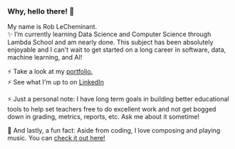 ### Why, hello there! 👋

My name is Rob LeCheminant. </br>
✨ I’m currently learning Data Science and Computer Science through Lambda School and am nearly done. This subject has been absolutely enjoyable and I can't wait to get started on a long career in software, data, machine learning, and AI! </br>

⚡ Take a look at my <a href="https://lechemrc.github.io">portfolio.</a></br>
⚡ See what I'm up to on <a href="https://www.linkedin.com/in/rob-lecheminant/">LinkedIn</a></br>

⚡ Just a personal note: I have long term goals in building better educational tools to help set teachers free to do excellent work and not get bogged down in grading, metrics, reports, etc. Ask me about it sometime! </br>

🔭 And lastly, a fun fact: Aside from coding, I love composing and playing music. You can <a href="https://lanarchiste.bandcamp.com">check it out here!</a>

<!--
**lechemrc/lechemrc** is a ✨ _special_ ✨ repository because its `README.md` (this file) appears on your GitHub profile.

Here are some ideas to get you started:

- 🔭 I’m currently working on ...
- 🌱 I’m currently learning ...
- 👯 I’m looking to collaborate on ...
- 🤔 I’m looking for help with ...
- 💬 Ask me about ...
- 📫 How to reach me: ...
- 😄 Pronouns: ...
- ⚡ Fun fact: ...
-->
